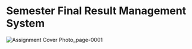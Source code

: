 # Semester Final Result Management System
![Assignment Cover Photo_page-0001](https://github.com/titucse20/semester_final_result_management/assets/92135409/5069574b-8a00-4428-b289-0e880b7df775)
